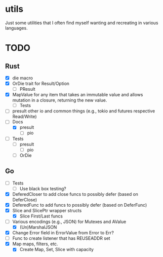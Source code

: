 # utils
Just some utilities that I often find myself wanting and recreating in various languages.

# TODO

## Rust
- [X] die macro
- [X] OrDie trait for Result/Option
    - [ ] PResult
- [X] MapValue for any item that takes an immutable value and allows mutation in a closure, returning the new value.
    - [ ] Tests
- [ ] presult other io and common things (e.g., tokio and futures respective Read/Write)
- [ ] Docs
    - [x] presult
        - [ ] pio
- [ ] Tests
    - [ ] presult
        - [ ] pio
    - [ ] OrDie

## Go
- [ ] Tests
    - [ ] Use black box testing?
- [x] DeferedCloser to add close funcs to possibly defer (based on DeferClose)
- [x] DeferedFunc to add funcs to possibly defer (based on DeferFunc)
- [x] Slice and SlicePtr wrapper structs
    - [x] Slice First/Last funcs
- [ ] Various encodings (e.g., JSON) for Mutexes and AValue
    - [x] (Un)MarshalJSON
- [x] Change Error field in ErrorValue from Error to Err?
- [ ] Func to create listener that has REUSEADDR set
- [x] Map maps, filters, etc.
    - [x] Create Map, Set, Slice with capacity
